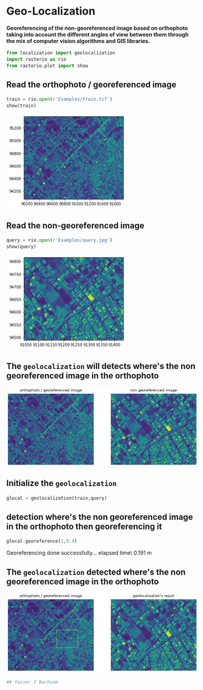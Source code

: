 # Geo-Localization
**Georeferencing of the non-georeferenced image based on orthophoto taking into account the different angles of view between them through the mix of computer vision algorithms and GIS libraries.**

```python
from localization import geolocalization
import rasterio as rio
from rasterio.plot import show
```

## Read the orthophoto / georeferenced image


```python
train = rio.open(r'Examples/train.tif')
show(train)
```


![png](output_2_0.png)



## Read the non-georeferenced image


```python
query = rio.open(r'Examples/query.jpg')
show(query)
```
![png](output_4_0.png)

## The ```geolocalization``` will detects where's the non georeferenced image in the orthophoto
![png](output_6_0.png)


## Initialize the ```geolocalization```
```python
glocal = geolocalization(train,query)
```


## detection where's the non georeferenced image in the orthophoto then georeferencing it
```python
glocal.georeference(1,0.4)
```
Georeferencing done successfully... elapsed time\ 0.191 m
    



## The ```geolocalization``` detected where's the non georeferenced image in the orthophoto
![png](output_16_0.png)


```python
## Yasser I Barhoom
```

